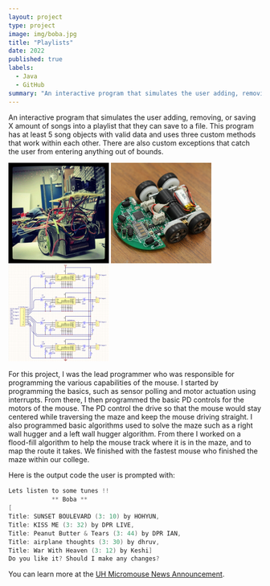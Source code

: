 ```yaml
---
layout: project
type: project
image: img/boba.jpg
title: "Playlists"
date: 2022
published: true
labels:
  - Java
  - GitHub
summary: "An interactive program that simulates the user adding, removing, or saving X amount of songs into a playlist that they can save to a file."
---
```


An interactive program that simulates the user adding, removing, or saving X amount of songs into a playlist that they can save to a file.  This program has at least 5 song objects with valid data and uses three custom methods that work within each other. There are also custom exceptions that catch the user from entering anything out of bounds.

<div class="text-center p-4">
  <img width="200px" src="../img/micromouse/micromouse-robot.png" class="img-thumbnail" >
  <img width="200px" src="../img/micromouse/micromouse-robot-2.jpg" class="img-thumbnail" >
  <img width="200px" src="../img/micromouse/micromouse-circuit.png" class="img-thumbnail" >
</div>

For this project, I was the lead programmer who was responsible for programming the various capabilities of the mouse.  I started by programming the basics, such as sensor polling and motor actuation using interrupts.  From there, I then programmed the basic PD controls for the motors of the mouse.  The PD control the drive so that the mouse would stay centered while traversing the maze and keep the mouse driving straight.  I also programmed basic algorithms used to solve the maze such as a right wall hugger and a left wall hugger algorithm.  From there I worked on a flood-fill algorithm to help the mouse track where it is in the maze, and to map the route it takes.  We finished with the fastest mouse who finished the maze within our college.

Here is the output code the user is prompted with:

```cpp
Lets listen to some tunes !!
			** Boba **
[
Title: SUNSET BOULEVARD (3: 10) by HOHYUN, 
Title: KISS ME (3: 32) by DPR LIVE, 
Title: Peanut Butter & Tears (3: 44) by DPR IAN, 
Title: airplane thoughts (3: 30) by dhruv, 
Title: War With Heaven (3: 12) by Keshi]
Do you like it? Should I make any changes?

```

You can learn more at the [UH Micromouse News Announcement](https://manoa.hawaii.edu/news/article.php?aId=2857).
